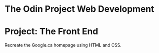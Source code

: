 # The Odin Project Web Development

# Project: The Front End

Recreate the Google.ca homepage using HTML and CSS.